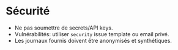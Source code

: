 # Sécurité
- Ne pas soumettre de secrets/API keys.
- Vulnérabilités: utiliser `security` issue template ou email privé.
- Les journaux fournis doivent être anonymisés et synthétiques.
